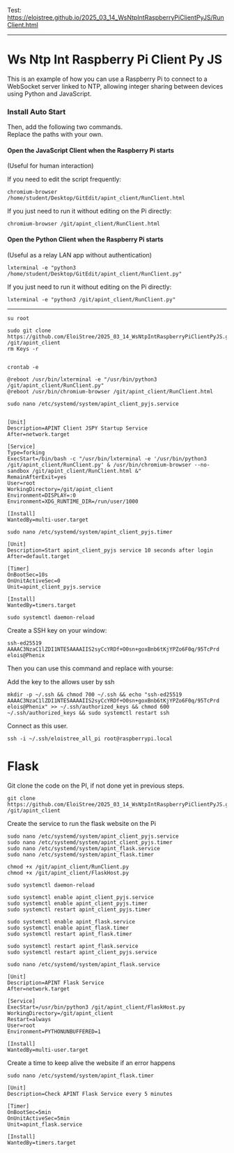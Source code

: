 
Test: https://eloistree.github.io/2025_03_14_WsNtpIntRaspberryPiClientPyJS/RunClient.html

-----------

# Ws Ntp Int Raspberry Pi Client Py JS  

This is an example of how you can use a Raspberry Pi to connect to a WebSocket server linked to NTP, allowing integer sharing between devices using Python and JavaScript.  

### Install Auto Start  

Then, add the following two commands.  
Replace the paths with your own.  

#### Open the JavaScript Client when the Raspberry Pi starts  
(Useful for human interaction)  

If you need to edit the script frequently:  
```
chromium-browser /home/student/Desktop/GitEdit/apint_client/RunClient.html
```  
If you just need to run it without editing on the Pi directly:  
```
chromium-browser /git/apint_client/RunClient.html
```  

#### Open the Python Client when the Raspberry Pi starts  
(Useful as a relay LAN app without authentication)  
```
lxterminal -e "python3 /home/student/Desktop/GitEdit/apint_client/RunClient.py"
```  
If you just need to run it without editing on the Pi directly:  
```
lxterminal -e "python3 /git/apint_client/RunClient.py"
```


--------------

```
su root

sudo git clone https://github.com/EloiStree/2025_03_14_WsNtpIntRaspberryPiClientPyJS.git /git/apint_client
rm Keys -r


crontab -e

@reboot /usr/bin/lxterminal -e "/usr/bin/python3 /git/apint_client/RunClient.py"
@reboot /usr/bin/chromium-browser /git/apint_client/RunClient.html

```



```
sudo nano /etc/systemd/system/apint_client_pyjs.service
```


```

[Unit]
Description=APINT Client JSPY Startup Service
After=network.target

[Service]
Type=forking
ExecStart=/bin/bash -c "/usr/bin/lxterminal -e '/usr/bin/python3 /git/apint_client/RunClient.py' & /usr/bin/chromium-browser --no-sandbox /git/apint_client/RunClient.html &"
RemainAfterExit=yes
User=root
WorkingDirectory=/git/apint_client
Environment=DISPLAY=:0
Environment=XDG_RUNTIME_DIR=/run/user/1000

[Install]
WantedBy=multi-user.target
```




```
sudo nano /etc/systemd/system/apint_client_pyjs.timer
```

```
[Unit]
Description=Start apint_client_pyjs service 10 seconds after login
After=default.target

[Timer]
OnBootSec=10s
OnUnitActiveSec=0
Unit=apint_client_pyjs.service

[Install]
WantedBy=timers.target
```


```
sudo systemctl daemon-reload

```




Create a SSH key on your window:
```
ssh-ed25519 AAAAC3NzaC1lZDI1NTE5AAAAIIS2syCcYRDf+O0sn+goxBnb6tKjYPZo6F0q/95TcPrd elois@Phenix
```
Then you can use this command and replace with yourse:

Add the key to the allows user by ssh  
```
mkdir -p ~/.ssh && chmod 700 ~/.ssh && echo "ssh-ed25519 AAAAC3NzaC1lZDI1NTE5AAAAIIS2syCcYRDf+O0sn+goxBnb6tKjYPZo6F0q/95TcPrd elois@Phenix" >> ~/.ssh/authorized_keys && chmod 600 ~/.ssh/authorized_keys && sudo systemctl restart ssh
```

Connect as this user.
```
ssh -i ~/.ssh/eloistree_all_pi root@raspberrypi.local
```



# Flask


Git clone the code on the PI, if not done yet in previous steps.
```
git clone https://github.com/EloiStree/2025_03_14_WsNtpIntRaspberryPiClientPyJS.git /git/apint_client
```

Create the service to run the flask website on the Pi
```
sudo nano /etc/systemd/system/apint_client_pyjs.service
sudo nano /etc/systemd/system/apint_client_pyjs.timer
sudo nano /etc/systemd/system/apint_flask.service
sudo nano /etc/systemd/system/apint_flask.timer

chmod +x /git/apint_client/RunClient.py
chmod +x /git/apint_client/FlaskHost.py

sudo systemctl daemon-reload

sudo systemctl enable apint_client_pyjs.service
sudo systemctl enable apint_client_pyjs.timer
sudo systemctl restart apint_client_pyjs.timer

sudo systemctl enable apint_flask.service
sudo systemctl enable apint_flask.timer
sudo systemctl restart apint_flask.timer
```

```
sudo systemctl restart apint_flask.service
sudo systemctl restart apint_client_pyjs.service
```




```
sudo nano /etc/systemd/system/apint_flask.service
```

```
[Unit]
Description=APINT Flask Service
After=network.target

[Service]
ExecStart=/usr/bin/python3 /git/apint_client/FlaskHost.py
WorkingDirectory=/git/apint_client
Restart=always
User=root
Environment=PYTHONUNBUFFERED=1

[Install]
WantedBy=multi-user.target

```

Create a time to keep alive the website if an error happens

```
sudo nano /etc/systemd/system/apint_flask.timer
```

```
[Unit]
Description=Check APINT Flask Service every 5 minutes

[Timer]
OnBootSec=5min
OnUnitActiveSec=5min
Unit=apint_flask.service

[Install]
WantedBy=timers.target
```